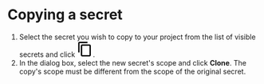 # Copying a secret

1. Select the secret you wish to copy to your project from the list of visible secrets and click ![copy](../../../_assets/copy.svg).
1. In the dialog box, select the new secret's scope and click **Clone**. The copy's scope must be different from the scope of the original secret.
